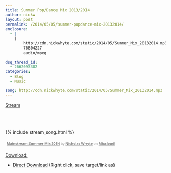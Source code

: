 ```yaml
---
title: Summer Pop/Dance Mix 2013/2014
author: nickw
layout: post
permalink: /2014/05/05/summer-popdance-mix-20132014/
enclosure:
  - |
    |
        http://cdn.nickwhyte.com/static/2014/05/Summer_Mix_20132014.mp3
        76804227
        audio/mpeg
        
dsq_thread_id:
  - 2662093382
categories:
  - Blog
  - Music

song: http://cdn.nickwhyte.com/static/2014/05/Summer_Mix_20132014.mp3
---
```

<span style="text-decoration: underline;">Stream</span><audio class="wp-audio-shortcode" id="audio-1331-4" preload="none" style="width: 100%; visibility: hidden;" controls="controls"><source type="audio/mpeg" src="http://cdn.nickwhyte.com/static/2014/05/Summer\_Mix\_20132014.mp3?_=4" />


{% include stream_song.html %}

<div style="clear: both; height: 3px; width: 652px;">
</div>

<p style="display: block; font-size: 11px; font-family: 'Open Sans', Helvetica, Arial, sans-serif; margin: 0px; padding: 3px 4px; color: #999999; width: 652px;">
  <a style="color: #808080; font-weight: bold;" href="http://www.mixcloud.com/nicholas-whyte/mainstream-summer-mix-2014/?utm_source=widget&amp;utm_medium=web&amp;utm_campaign=base_links&amp;utm_term=resource_link" target="_blank">Mainstream Summer Mix 2014</a> by <a style="color: #808080; font-weight: bold;" href="http://www.mixcloud.com/nicholas-whyte/?utm_source=widget&amp;utm_medium=web&amp;utm_campaign=base_links&amp;utm_term=profile_link" target="_blank">Nicholas Whyte</a> on <a style="color: #808080; font-weight: bold;" href="http://www.mixcloud.com/?utm_source=widget&utm_medium=web&utm_campaign=base_links&utm_term=homepage_link" target="_blank"> Mixcloud</a>
</p>

<div style="clear: both; height: 3px; width: 652px;">
</div>

<span style="text-decoration: underline;">Download:</span>

  * [Direct Download][1] (Right click, save target/link as)

 [1]: http://cdn.nickwhyte.com/static/2014/05/Summer_Mix_20132014.mp3